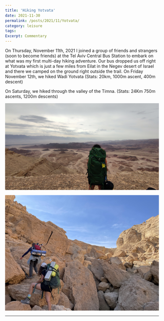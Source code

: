 ```yaml
---
title: 'Hiking Yotvata'
date: 2021-11-30
permalink: /posts/2021/11/Yotvata/
category: leisure
tags:
Excerpt: Commentary
---
```




On Thursday, November 11th, 2021 I joined a group of friends and strangers (soon to become friends) at the Tel Aviv Central Bus Station to embark on what was my first multi-day hiking adventure. Our bus dropped us off right at Yotvata which is just a few miles from Eilat in the Negev desert of Israel and there we camped on the ground right outside the trail. On Friday November 12th, we hiked Wadi Yotvata (Stats: 20km, 1000m ascent, 400m descent)

On Saturday, we hiked through the valley of the Timna. (Stats: 24Km 750m ascents, 1200m descents) 

![](/images/2021-11-Yotvata.jpg)



![](/images/2021-12-Yotvata-IMG_2311.jpg)


------